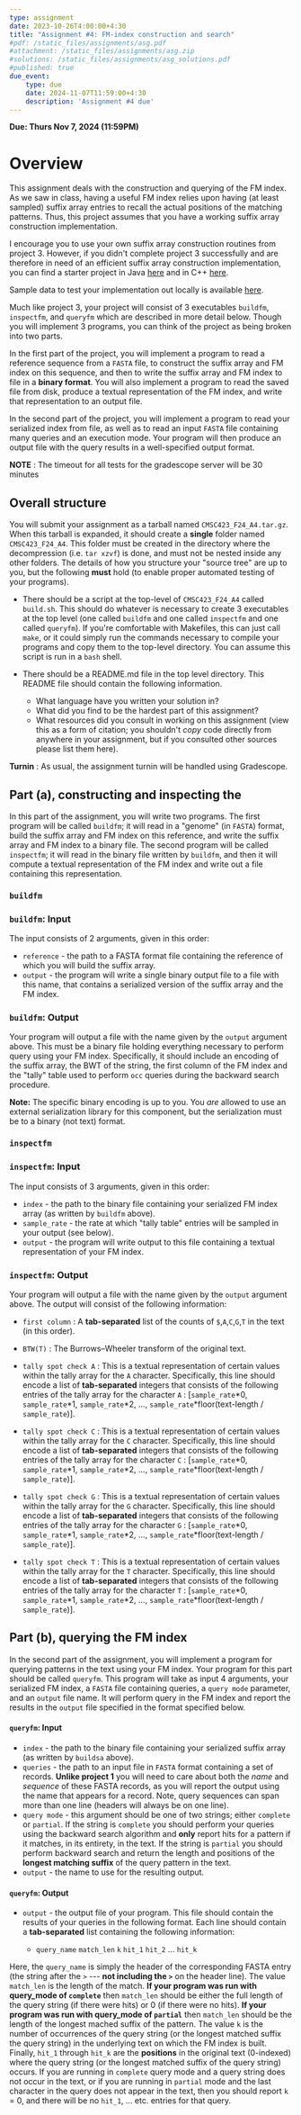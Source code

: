 ```yaml
---
type: assignment
date: 2023-10-26T4:00:00+4:30
title: "Assignment #4: FM-index construction and search"
#pdf: /static_files/assignments/asg.pdf
#attachment: /static_files/assignments/asg.zip
#solutions: /static_files/assignments/asg_solutions.pdf
#published: true
due_event: 
    type: due
    date: 2024-11-07T11:59:00+4:30
    description: 'Assignment #4 due'
---
```


**Due: Thurs Nov 7, 2024 (11:59PM)**  

# Overview

This assignment deals with the construction and querying of the FM index.  As we saw in class, having a useful FM index relies upon having (at least sampled) suffix array entries to recall the actual positions of the matching patterns. Thus, this project assumes that you have a working suffix array construction implementation.

I encourage you to use your own suffix array construction routines from project 3.  However, if you didn't complete project 3 successfully and are therefore in need of an efficient suffix array construction implementation, you can find a starter project in Java [here](https://github.com/umd-cmsc423/f2024_project4_sample_java) and in C++ [here](https://github.com/umd-cmsc423/f2024_project4_sample_cpp).

Sample data to test your implementation out locally is available [here](https://github.com/umd-cmsc423/f2024_project4_sample_data).

Much like project 3, your project will consist of 3 executables `buildfm`, `inspectfm`, and `queryfm` which are described in more detail below.  Though you will implement 3 programs, you can think of the project as being broken into two parts.

In the first part of the project, you will implement a program to read a reference sequence from a `FASTA` file, to construct the suffix array and FM index on this sequence, and then to write the suffix array and FM index to file in a **binary format**.  You will also implement a program to read the saved file from disk, produce a textual representation of the FM index, and write that representation to an output file.

In the second part of the project, you will implement a program to read your serialized index from file, as well as to read an input `FASTA` file containing many queries and an execution mode.  Your program will then produce an output file with the query results in a well-specified output format.

**NOTE** : The timeout for all tests for the gradescope server will be 30 minutes

## Overall structure

You will submit your assignment as a tarball named `CMSC423_F24_A4.tar.gz`.  When this tarball is expanded, it should create a **single** folder named `CMSC423_F24_A4`.  This folder must be created in the directory where the decompression (i.e. `tar xzvf`) is done, and must not be nested inside any other folders. The details of how you structure your "source tree" are up to you, but the following **must** hold (to enable proper automated testing of your programs).

 * There should be a script at the top-level of `CMSC423_F24_A4` called `build.sh`.  This should do whatever is necessary to create 3 executables at the top level (one called `buildfm` and one called `inspectfm` and one called `queryfm`).  If you're comfortable with Makefiles, this can just call `make`, or it could simply run the commands necessary to compile your programs and copy them to the top-level directory.  You can assume this script is run in a `bash` shell.
 
 * There should be a README.md file in the top level directory.  This README file should contain the following information.
     
     - What language have you written your solution in?
     - What did you find to be the hardest part of this assignment?
     - What resources did you consult in working on this assignment (view this as a form of citation; you shouldn't _copy_ code directly from anywhere in your assignment, but if you consulted other sources please list them here).

**Turnin** : As usual, the assignment turnin will be handled using Gradescope.  

## Part (a), constructing and inspecting the 

In this part of the assignment, you will write two programs.  The first program will be called `buildfm`; it will read in a "genome" (in `FASTA`) format, build the suffix array and FM index on this reference, and write the suffix array and FM index to a binary file.  The second program will be called `inspectfm`; it will read in the binary file written by `buildfm`, and then it will compute a textual representation of the FM index and write out a file containing this representation. 

### `buildfm`

### `buildfm`: Input 

The input consists of 2 arguments, given in this order:

* `reference` - the path to a FASTA format file containing the reference of which you will build the suffix array.
* `output` - the program will write a single binary output file to a file with this name, that contains a serialized version of the suffix array and the FM index.

### `buildfm`: Output

Your program will output a file with the name given by the `output` argument above.  This must be a binary file holding everything necessary to perform query using your FM index. Specifically, it should include an encoding of the suffix array, the BWT of the string, the first column of the FM index and the "tally" table used to perform `occ` queries during the backward search procedure.

**Note:** The specific binary encoding is up to you. You _are_ allowed to use an external serialization library for this component, but the serialization must be to a binary (not text) format.  

### `inspectfm`
### `inspectfm`: Input 

The input consists of 3 arguments, given in this order:

* `index` - the path to the binary file containing your serialized FM index array (as written by `buildfm` above).
* `sample_rate` - the rate at which "tally table" entries will be sampled in your output (see below).
* `output` - the program will write output to this file containing a textual representation of your FM index.

### `inspectfm`: Output

Your program will output a file with the name given by the `output` argument above.  The output will consist of the following information: 

 * `first column` : A **tab-separated** list of the counts of `$`,`A`,`C`,`G`,`T` in the text (in this order).

 * `BTW(T)` : The Burrows–Wheeler transform of the original text.

 * `tally spot check A` : This is a textual representation of certain values within the tally array for the `A` character.  Specifically, this line should encode a list of **tab-separated** integers that consists of the following entries of the tally array for the character `A` : [`sample_rate`*0, `sample_rate`*1, `sample_rate`*2, ..., `sample_rate`*floor(text-length / `sample_rate`)]. 

 * `tally spot check C` : This is a textual representation of certain values within the tally array for the `C` character.  Specifically, this line should encode a list of **tab-separated** integers that consists of the following entries of the tally array for the character `C` : [`sample_rate`*0, `sample_rate`*1, `sample_rate`*2, ..., `sample_rate`*floor(text-length / `sample_rate`)]. 

 * `tally spot check G` : This is a textual representation of certain values within the tally array for the `G` character.  Specifically, this line should encode a list of **tab-separated** integers that consists of the following entries of the tally array for the character `G` : [`sample_rate`*0, `sample_rate`*1, `sample_rate`*2, ..., `sample_rate`*floor(text-length / `sample_rate`)]. 

 * `tally spot check T` : This is a textual representation of certain values within the tally array for the `T` character.  Specifically, this line should encode a list of **tab-separated** integers that consists of the following entries of the tally array for the character `T` : [`sample_rate`*0, `sample_rate`*1, `sample_rate`*2, ..., `sample_rate`*floor(text-length / `sample_rate`)]. 

## Part (b), querying the FM index

In the second part of the assignment, you will implement a program for querying patterns in the text using your FM index. Your program for this part should be called `queryfm`.  This program will take as input 4 arguments, your serialized
FM index, a `FASTA` file containing queries, a `query mode` parameter, and an `output` file name.  It will perform query in the FM index and report the results in the `output` file specified in the format specified below.

#### `queryfm`: Input

* `index` - the path to the binary file containing your serialized suffix array (as written by `buildsa` above).
* `queries` - the path to an input file in `FASTA` format containing a set of records. **Unlike project 1** you will need to care about both the _name_ and _sequence_ of these FASTA records, as you will report the output using the name that appears for a record.  Note, query sequences can span more than one line (headers will always be on one line).
* `query mode` - this argument should be one of two strings; either `complete` or `partial`. If the string is `complete` you should perform your queries using the backward search algorithm and **only** report hits for a pattern if it matches, in its entirety, in the text.  If the string is `partial` you should perform backward search and return the length and positions of the **longest matching suffix** of the query pattern in the text.
* `output` - the name to use for the resulting output.

#### `queryfm`: Output

* `output` - the output file of your program. This file should contain the results of your queries in the following format.  Each line should contain a **tab-separated** list containing the following information:

    * `query_name`  `match_len` `k` `hit_1` `hit_2` ... `hit_k`

Here, the `query_name` is simply the header of the corresponding FASTA entry (the string after the `>` --- **not including the `>`** on the header line).  The value `match_len` is the length of the match.  **If your program was run with query_mode of `complete`** then `match_len` should be either the full length of the query string (if there were hits) or 0 (if there were no hits).  **If your program was run with query_mode of `partial`** then `match_len` should be the length of the longest mached suffix of the pattern. The value `k` is the number of occurrences of the query string (or the longest matched suffix the query string) in the underlying text on which the FM index is built.  Finally, `hit_1` through `hit_k` are the **positions** in the original text (0-indexed) where the query string (or the longest matched suffix of the query string) occurs.  If you are running in `complete` query mode and a query string does not occur in the text, or if you are running in `partial` mode and the last character in the query does not appear in the text, then you should report `k` = 0, and there will be no `hit_1`, ... etc. entries for that query.

